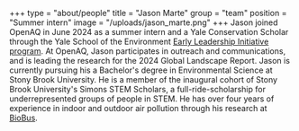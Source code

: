 +++
type = "about/people"
title = "Jason Marte"
group = "team"
position = "Summer intern"
image = "/uploads/jason_marte.png"
+++
Jason joined OpenAQ in June 2024 as a summer intern and a Yale Conservation Scholar through the Yale School of the Environment [Early Leadership Initiative program](https://conservationscholars.yale.edu/). At OpenAQ, Jason participates in outreach and communications, and is leading the research for the 2024 Global Landscape Report. Jason is currently pursuing his a Bachelor's degree in Environmental Science at Stony Brook University. He is a member of the inaugural cohort of Stony Brook University's Simons STEM Scholars, a full-ride-scholarship for underrepresented groups of people in STEM. He has over four years of experience in indoor and outdoor air pollution through his research at [BioBus](https://www.biobus.org/).
